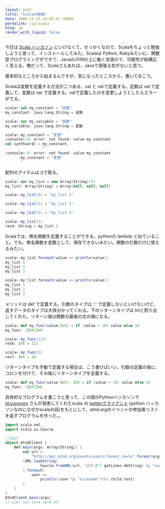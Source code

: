 ```yaml
---
layout: post
title: "Scalaの勉強"
date: 2009-11-23 18:03:41 +0000
permalink: /jp/scala
blog: jp
render_with_liquid: false
---
```


今日は [Scala ハッカソン](http://atnd.org/events/1627)
にいけなくて、せっかくなので、Scalaをちょっと勉強しようと思って、インストールしてみた。Scalaは
Python,
Rubyみたいに、関数型プログラミングができて、JavaのJVMの上に動く言語ので、可能性が結構広く見える。俺だって、Scalaさえあれば、Javaで頑張る気がないと思う。

基本的なところから始まるんですが、気になったところから、書いておこう。

Scalaは変数を定義する方法が二つある、val と varで定義する。定数は val で定義して、変数は var
で定義する。valで定義したのを変更しようとしたらエラーがでる。

```scala
scala> val my_constant = "定数"
my_constant: java.lang.String = 定数

scala> var my_variable = "変数"
my_variable: java.lang.String = 変数

scala> my_constant = "変更"
<console>:6: error: not found: value my_constant
val synthvar$0 = my_constant;
                 ^
<console>:4: error: not found: value my_constant
       my_constant = "変更"
       ^
```

配列のアイテムは ()で取る。

```scala
scala> var my_list = new Array[String](3)
my_list: Array[String] = Array(null, null, null)

scala> my_list(0) = "my_list 1"

scala> my_list(1) = "my_list 2"

scala> my_list(2) = "my_list 3"

scala> my_list(1)
res4: String = my_list 2
```

Scalaでは、無名関数を定義することができる。pythonの lambda
と似ていること。でも、無名関数を変数として、保存できないみたい。関数の引数だけに使えるみたい。

```scala
scala> my_list.foreach(value => println(value))
my_list 1
my_list 2
my_list 3

scala> my_list.foreach(value => println(value))
my_list 1
my_list 2
my_list 3
```

メソッドは def で定義する。引数のタイプは ':' で定義しないといけないけど、返すデータのタイプは大体分かってくれる。下のリターンタイプは
Intと割り出してくれた。リターン値は関数の最後の文の値になる。

```scala
scala> def my_func(value:Int) = if (value > 10) value else 10
my_func: (Int)Int

scala> my_func(123)
res6: Int = 123

scala> my_func(5)
res7: Int = 10
```

リターンタイプを手動で定義する場合は、こう書けばいい。引数の定義の後に、コロンを付けて、その後にリターンタイプを定義する。

```scala
scala> def my_func(value:Int): Int = if (value > 10) value else 10
my_func: (Int)Int
```

具体的なプログラムを書こうと思って、この間のPythonハッカソンで
[id:yuroyoro](http://d.hatena.ne.jp/yuroyoro/) さんが発表してくれたscala の
[twitterクライアント](http://gist.github.com/240614) (python
ハッカソンなのになぜかscalaの話)をもとにして、atnd.orgのイベントの参加者リストを返すプログラムを作った。。

```scala
import scala.xml._
import scala.io.Source

//1627
object AtndClient {
    def main(args: Array[String]) {
        val url =
            "http://api.atnd.org/events/users/?event_id=%s".format(args.first)
        (XML.loadString(
                Source.fromURL(url, "utf-8").getLines.mkString) \\ "user"
        ).foreach(
            user =>
                println((user \\ "nickname")(0).child.text)
        )
    }
}
AtndClient.main(args)
// vim: set ts=4 sw=4 et:
```

